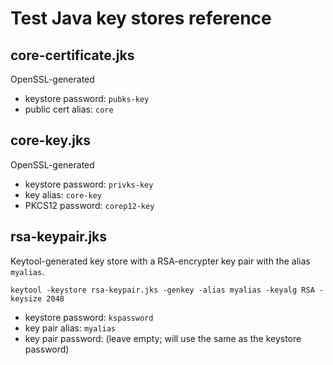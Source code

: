 # Test Java key stores reference 

## core-certificate.jks

OpenSSL-generated

* keystore password: `pubks-key`
* public cert alias: `core`

## core-key.jks

OpenSSL-generated

* keystore password: `privks-key`
* key alias: `core-key`
* PKCS12 password: `corep12-key`

## rsa-keypair.jks

Keytool-generated key store with a RSA-encrypter key pair with the alias `myalias`.

`keytool -keystore rsa-keypair.jks -genkey -alias myalias -keyalg RSA -keysize 2048`

* keystore password: `kspassword`
* key pair alias: `myalias`
* key pair password: (leave empty; will use the same as the keystore password)
